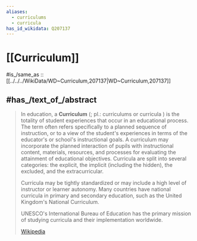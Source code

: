 ```yaml
---
aliases:
  - curriculums 
  - curricula
has_id_wikidata: Q207137
---
```


# [[Curriculum]] 

#is_/same_as :: [[../../../WikiData/WD~Curriculum,207137|WD~Curriculum,207137]] 

## #has_/text_of_/abstract 

> In education, a **Curriculum** (; pl.: curriculums or curricula ) is the totality of student experiences that occur in an educational process. The term often refers specifically to a planned sequence of instruction, or to a view of the student's experiences in terms of the educator's or school's instructional goals. A curriculum may incorporate the planned interaction of pupils with instructional content, materials, resources, and processes for evaluating the attainment of educational objectives. Curricula are split into several categories: the explicit, the implicit (including the hidden), the excluded, and the extracurricular.
>
> Curricula may be tightly standardized or may include a high level of instructor or learner autonomy.  Many countries have national curricula in primary and secondary education, such as the United Kingdom's National Curriculum.
>
> UNESCO's International Bureau of Education has the primary mission of studying curricula and their implementation worldwide.
>
> [Wikipedia](https://en.wikipedia.org/wiki/Curriculum) 


